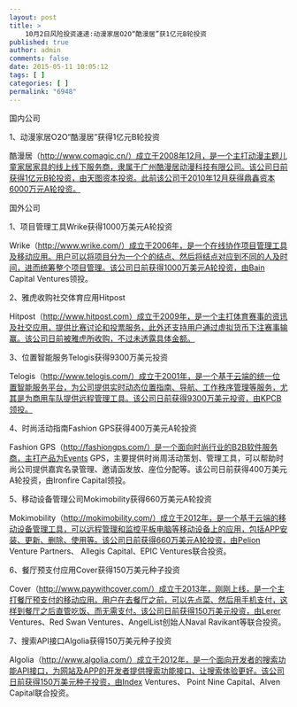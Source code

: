 ```yaml
---
layout: post
title: >
    10月2日风险投资速递:动漫家居O2O“酷漫居”获1亿元B轮投资
published: true
author: admin
comments: false
date: 2015-05-11 10:05:12
tags: [ ]
categories: [ ]
permalink: "6948"
---
```



国内公司

1、动漫家居O2O“酷漫居”获得1亿元B轮投资

酷漫居（http://www.comagic.cn/）成立于2008年12月，是一个主打动漫主题儿童家居家具的线上线下服务商，隶属于广州酷漫居动漫科技有限公司。该公司日前获得1亿元B轮投资，由天图资本投资。此前该公司于2010年12月获得鼎鑫资本6000万元A轮投资。

国外公司

1、项目管理工具Wrike获得1000万美元A轮投资

Wrike（http://www.wrike.com/）成立于2006年，是一个在线协作项目管理工具及移动应用。用户可以将项目分为一个个的结点、然后将结点对应到不同的人及时间，进而统筹整个项目管理。该公司日前获得1000万美元A轮投资，由Bain Capital Ventures领投。

2、雅虎收购社交体育应用Hitpost

Hitpost（http://www.hitpost.com）成立于2009年，是一个主打体育赛事的资讯及社交应用，提供比赛讨论和投票服务，此外还支持用户通过虚拟货币下注赛事输赢。该公司日前被雅虎所收购，不过未透露具体金额。

3、位置智能服务Telogis获得9300万美元投资

Telogis（http://www.telogis.com/）成立于2001年，是一个基于云端的统一位置智能服务平台，为公司提供实时动态位置指南、导航、工作秩序管理等服务，尤其是为商用车队提供远程管理工具。该公司日前获得9300万美元投资，由KPCB领投。

4、时尚活动指南Fashion GPS获得400万美元A轮投资

Fashion GPS（http://fashiongps.com/）是一个面向时尚行业的B2B软件服务商，主打产品为Events GPS，主要提供时尚周活动策划、管理工具，可以帮助时尚公司提供嘉宾名录管理、邀请函发放、座位分配等。该公司日前获得400万美元A轮投资，由Ironfire Capital领投。

5、移动设备管理公司Mokimobility获得660万美元A轮投资

Mokimobility（http://mokimobility.com/）成立于2012年，是一个基于云端的移动设备管理工具，可以远程管理和监控平板电脑等移动设备上的应用，包括APP安装、更新、删除、使用等。该公司日前获得660万美元A轮投资，由Pelion Venture Partners、 Allegis Capital、EPIC Ventures联合投资。

6、餐厅预支付应用Cover获得150万美元种子投资

Cover（http://www.paywithcover.com/）成立于2013年，刚刚上线，是一个主打餐厅预支付的移动应用。用户在去餐厅之前，可以先点菜、然后用手机支付，这样到餐厅之后直管吃饭、而无需支付。该公司日前获得150万美元投资，由Lerer Ventures、Red Swan Ventures、AngelList创始人Naval Ravikant等联合投资。

7、搜索API接口Algolia获得150万美元种子投资

Algolia（http://www.algolia.com/）成立于2012年，是一个面向开发者的搜索功能API接口，为网站及APP的开发者提供搜索功能接口、让搜索体验更好。该公司日前获得150万美元种子投资，由Index Ventures、 Point Nine Capital、Alven Capital联合投资。